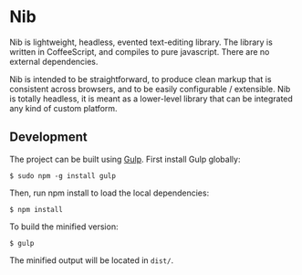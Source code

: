 Nib
===

Nib is lightweight, headless, evented text-editing library. The library is written in CoffeeScript, and compiles to pure javascript. There are no external dependencies.

Nib is intended to be straightforward, to produce clean markup that is consistent across browsers, and to be easily configurable / extensible. Nib is totally headless, it is meant as a lower-level library that can be integrated any kind of custom platform.


Development
-----------

The project can be built using [Gulp][1]. First install Gulp globally:

```shell
$ sudo npm -g install gulp
```

Then, run npm install to load the local dependencies:

```shell
$ npm install
```

To build the minified version:

```shell
$ gulp
```

The minified output will be located in `dist/`.



[1]: http://gulpjs.com/
